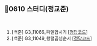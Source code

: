 ## 📘0610 스터디(정교준)
</br>

1. [백준] G3_11066_파일합치기 [[정답코드](G3_11066_파일합치기.md)]
2. [백준] G3_11049_행렬곱셈순서 [[정답코드](G3_11049_행렬곱셈순서.md)]
